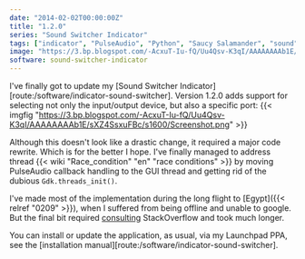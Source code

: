 ```yaml
---
date: "2014-02-02T00:00:00Z"
title: "1.2.0"
series: "Sound Switcher Indicator"
tags: ["indicator", "PulseAudio", "Python", "Saucy Salamander", "sound", "Sound Switcher Indicator", "Ubuntu", "Unity"]
image: "https://3.bp.blogspot.com/-AcxuT-Iu-fQ/Uu4Qsv-K3qI/AAAAAAAAb1E/sXZ4SsxuFBc/s1600/Screenshot.png"
software: sound-switcher-indicator
---
```


I've finally got to update my [Sound Switcher Indicator][route:/software/indicator-sound-switcher]. Version 1.2.0 adds support for selecting not only the input/output device, but also a specific port:
{{< imgfig "https://3.bp.blogspot.com/-AcxuT-Iu-fQ/Uu4Qsv-K3qI/AAAAAAAAb1E/sXZ4SsxuFBc/s1600/Screenshot.png" >}}

<!--more-->

Although this doesn't look like a drastic change, it required a major code rewrite. Which is for the better I hope. I've finally managed to address thread {{< wiki "Race_condition" "en" "race conditions" >}} by moving PulseAudio callback handling to the GUI thread and getting rid of the dubious `Gdk.threads_init()`.

I've made most of the implementation during the long flight to [Egypt]({{< relref "0209" >}}), when I suffered from being offline and unable to google. But the final bit required [consulting](http://stackoverflow.com/questions/20844540/handle-a-signal-in-another-thread-in-python) StackOverflow and took much longer.

You can install or update the application, as usual, via my Launchpad PPA, see the [installation manual][route:/software/indicator-sound-switcher].
